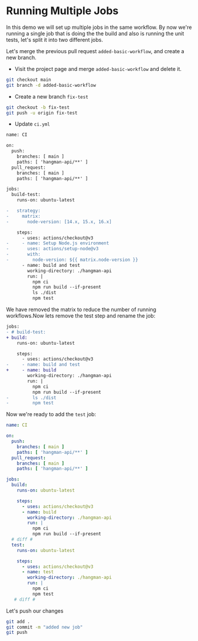 # Running Multiple Jobs

In this demo we will set up multiple jobs in the same workflow. By now we're running a single job that is doing the the build and also is running the unit tests, let's split it into two different jobs.

Let's merge the previous pull request `added-basic-workflow`, and create a new branch.

* Visit the project page and merge `added-basic-workflow` and delete it.

```bash
git checkout main
git branch -d added-basic-workflow
```

* Create a new branch `fix-test`

```bash
git checkout -b fix-test
git push -u origin fix-test
```

* Update `ci.yml`

```diff
name: CI 

on:
  push:
    branches: [ main ]
    paths: [ 'hangman-api/**' ]
  pull_request:
    branches: [ main ]
    paths: [ 'hangman-api/**' ]

jobs:
  build-test:
    runs-on: ubuntu-latest

-   strategy:
-     matrix:
-       node-version: [14.x, 15.x, 16.x]

    steps:
      - uses: actions/checkout@v3
-     - name: Setup Node.js environment
-       uses: actions/setup-node@v3
-       with:
-         node-version: ${{ matrix.node-version }}
      - name: build and test
        working-directory: ./hangman-api
        run: |
          npm ci 
          npm run build --if-present
          ls ./dist
          npm test

```

We have removed the matrix to reduce the number of running workflows.Now lets remove the test step and rename the job:

```diff
jobs:
- # build-test:
+ build:
    runs-on: ubuntu-latest

    steps:
      - uses: actions/checkout@v3
-     - name: build and test
+     - name: build
        working-directory: ./hangman-api
        run: |
          npm ci 
          npm run build --if-present
-         ls ./dist
-         npm test

```

Now we're ready to add the `test` job:

```yaml
name: CI 

on:
  push:
    branches: [ main ]
    paths: [ 'hangman-api/**' ]
  pull_request:
    branches: [ main ]
    paths: [ 'hangman-api/**' ]

jobs:
  build:
    runs-on: ubuntu-latest

    steps:
      - uses: actions/checkout@v3
      - name: build
        working-directory: ./hangman-api
        run: |
          npm ci 
          npm run build --if-present
  # diff #
  test:
    runs-on: ubuntu-latest

    steps: 
      - uses: actions/checkout@v3 
      - name: test
        working-directory: ./hangman-api
        run: |
          npm ci 
          npm test
   # diff #
```

Let's push our changes 

```bash
git add .
git commit -m "added new job"
git push
```
